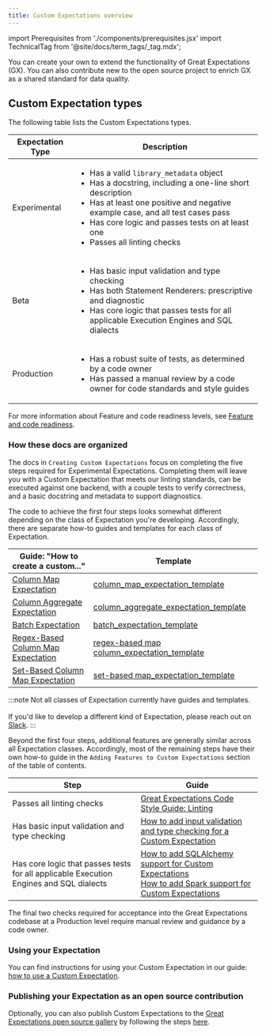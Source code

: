 ```yaml
---
title: Custom Expectations overview
---
```

import Prerequisites from './components/prerequisites.jsx'
import TechnicalTag from '@site/docs/term_tags/_tag.mdx';

You can create your own <TechnicalTag tag="custom_expectation" text="Custom Expectations" /> to extend the functionality of Great Expectations (GX). You can also contribute new <TechnicalTag tag="expectation" text="Expectations" /> to the open source project to enrich GX as a shared standard for data quality.

## Custom Expectation types

The following table lists the Custom Expectations types.

| Expectation Type              | Description                            |
|-------------------------------|----------------------------------------|
| Experimental             | <ul><li>Has a valid `library_metadata` object</li><li>Has a docstring, including a one-line short description</li><li>Has at least one positive and negative example case, and all test cases pass</li><li>Has core logic and passes tests on at least one <TechnicalTag tag="execution_engine" text="Execution Engine" /></li><li>Passes all linting checks</li></ul>                  |
| Beta                     |<ul><li>Has basic input validation and type checking</li><li>Has both Statement Renderers: prescriptive and diagnostic</li><li>Has core logic that passes tests for all applicable Execution Engines and SQL dialects</li></ul>                |
| Production                                                | <ul><li>Has a robust suite of tests, as determined by a code owner</li><li>Has passed a manual review by a code owner for code standards and style guides</li></ul> |


For more information about Feature and code readiness levels, see [Feature and code readiness](../../../contributing/contributing_maturity.md).

### How these docs are organized

The docs in `Creating Custom Expectations` focus on completing the five steps required for Experimental Expectations. 
Completing them will leave you with a Custom Expectation that meets our linting standards, can be executed against one backend, with a couple tests to verify correctness, and a basic docstring and metadata to support diagnostics. 

The code to achieve the first four steps looks somewhat different depending on the class of Expectation you're developing. Accordingly, there are separate how-to guides and templates for each class of Expectation.

| Guide: "How to create a custom..." |  Template |
|-----------------------------------------------------------------------------------------------------------|-------------------------------------------------------------------------------------------------------------------------------------------------------------------------|
| [Column Map Expectation](./how_to_create_custom_column_map_expectations.md)             | [column_map_expectation_template](https://github.com/great-expectations/great_expectations/blob/develop/examples/expectations/column_map_expectation_template.py)       |
| [Column Aggregate Expectation](./how_to_create_custom_column_aggregate_expectations.md) | [column_aggregate_expectation_template](https://github.com/great-expectations/great_expectations/blob/develop/examples/expectations/column_aggregate_expectation_template.py) |
| [Batch Expectation](./how_to_create_custom_batch_expectations.md) | [batch_expectation_template](https://github.com/great-expectations/great_expectations/blob/develop/examples/expectations/batch_expectation_template.py) |
| [Regex-Based Column Map Expectation](./how_to_create_custom_regex_based_column_map_expectations.md) | [regex-based map column_expectation_template](https://github.com/great-expectations/great_expectations/blob/develop/examples/expectations/regex_based_column_map_expectation_template.py) |
| [Set-Based Column Map Expectation](./how_to_create_custom_set_based_column_map_expectations.md) | [set-based map_expectation_template](https://github.com/great-expectations/great_expectations/blob/develop/examples/expectations/set_based_column_map_expectation_template.py) |


:::note 
Not all classes of Expectation currently have guides and templates. <br></br>
If you'd like to develop a different kind of Expectation, please reach out on [Slack](https://greatexpectations.io/slack).
:::

Beyond the first four steps, additional features are generally similar across all Expectation classes. Accordingly, most of the remaining steps have their own how-to guide in the `Adding Features to Custom Expectations` section of the table of contents.

| Step | Guide |
|------|-------|
| Passes all linting checks                                                                        | [Great Expectations Code Style Guide: Linting](../../../contributing/style_guides/code_style.md#linting) |
| Has basic input validation and type checking                                                     | [How to add input validation and type checking for a Custom Expectation](../features_custom_expectations/how_to_add_input_validation_for_an_expectation.md) |
| Has core logic that passes tests for all applicable Execution Engines and SQL dialects  | [How to add SQLAlchemy support for Custom Expectations](../features_custom_expectations/how_to_add_sqlalchemy_support_for_an_expectation.md)<br/> [How to add Spark support for Custom Expectations](../features_custom_expectations/how_to_add_spark_support_for_an_expectation.md)|

The final two checks required for acceptance into the Great Expectations codebase at a Production level require manual review and guidance by a code owner.

### Using your Expectation

You can find instructions for using your Custom Expectation in our guide: [how to use a Custom Expectation](./how_to_use_custom_expectations.md).

### Publishing your Expectation as an open source contribution

Optionally, you can also publish Custom Expectations to the [Great Expectations open source gallery](https://greatexpectations.io/expectations) by following the steps [here](https://github.com/great-expectations/great_expectations/blob/develop/CONTRIBUTING_EXPECTATIONS.md).
